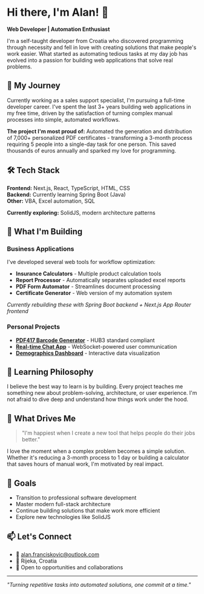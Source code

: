 # Hi there, I'm Alan! 👋

**Web Developer | Automation Enthusiast**

I'm a self-taught developer from Croatia who discovered programming through necessity and fell in love with creating solutions that make people's work easier. What started as automating tedious tasks at my day job has evolved into a passion for building web applications that solve real problems.

## 🚀 My Journey

Currently working as a sales support specialist, I'm pursuing a full-time developer career. I've spent the last 3+ years building web applications in my free time, driven by the satisfaction of turning complex manual processes into simple, automated workflows.

**The project I'm most proud of:** Automated the generation and distribution of 7,000+ personalized PDF certificates - transforming a 3-month process requiring 5 people into a single-day task for one person. This saved thousands of euros annually and sparked my love for programming.

## 🛠️ Tech Stack

**Frontend:** Next.js, React, TypeScript, HTML, CSS  
**Backend:** Currently learning Spring Boot (Java)  
**Other:** VBA, Excel automation, SQL

**Currently exploring:** SolidJS, modern architecture patterns

## 🎯 What I'm Building

### Business Applications
I've developed several web tools for workflow optimization:
- **Insurance Calculators** - Multiple product calculation tools
- **Report Processor** - Automatically separates uploaded excel reports
- **PDF Form Automator** - Streamlines document processing
- **Certificate Generator** - Web version of my automation system

*Currently rebuilding these with Spring Boot backend + Next.js App Router frontend*

### Personal Projects
- **[PDF417 Barcode Generator](https://fin-apps.vercel.app/bcg)** - HUB3 standard compliant
- **[Real-time Chat App](https://nextjs-chat.up.railway.app/)** - WebSocket-powered user communication
- **[Demographics Dashboard](https://hr-vis.vercel.app/)** - Interactive data visualization

## 🌱 Learning Philosophy

I believe the best way to learn is by building. Every project teaches me something new about problem-solving, architecture, or user experience. I'm not afraid to dive deep and understand how things work under the hood.

## 💭 What Drives Me

> "I'm happiest when I create a new tool that helps people do their jobs better."

I love the moment when a complex problem becomes a simple solution. Whether it's reducing a 3-month process to 1 day or building a calculator that saves hours of manual work, I'm motivated by real impact.

## 🎯 Goals

- Transition to professional software development
- Master modern full-stack architecture
- Continue building solutions that make work more efficient
- Explore new technologies like SolidJS

## 📫 Let's Connect

- 📧 alan.franciskovic@outlook.com
- 📍 Rijeka, Croatia
- 💼 Open to opportunities and collaborations

---

*"Turning repetitive tasks into automated solutions, one commit at a time."*
